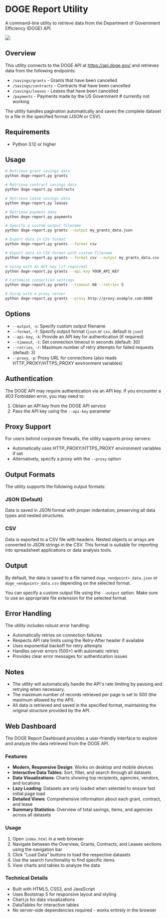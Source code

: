 # DOGE Report Utility
A command-line utility to retrieve data from the Department of Government Efficiency (DOGE) API.

![](https://github.com/robert-mcdermott/doge-report/blob/main/data/doge_grants_savings_treemap.png)
## Overview

This utility connects to the DOGE API at https://api.doge.gov/ and retrieves data from the following endpoints:

- `/savings/grants` - Grants that have been cancelled
- `/savings/contracts` - Contracts that have been cancelled  
- `/savings/leases` - Leases that have been cancelled
- `/payments` - Payments made by the US Government # currently not working

The utility handles pagination automatically and saves the complete dataset to a file in the specified format (JSON or CSV).

## Requirements

- Python 3.12 or higher

## Usage

```bash
# Retrieve grant savings data
python doge-report.py grants

# Retrieve contract savings data
python doge-report.py contracts

# Retrieve lease savings data  
python doge-report.py leases

# Retrieve payment data
python doge-report.py payments

# Specify a custom output filename
python doge-report.py grants --output my_grants_data.json

# Export data in CSV format
python doge-report.py grants --format csv

# Export data in CSV format with custom filename
python doge-report.py grants --format csv --output my_grants_data.csv

# Using with an API key (if required)
python doge-report.py grants --api-key YOUR_API_KEY

# Customize connection settings
python doge-report.py grants --timeout 60 --retries 5

# Using with a proxy server
python doge-report.py grants --proxy http://proxy.example.com:8080
```

## Options

- `--output`, `-o`: Specify custom output filename
- `--format`, `-f`: Specify output format (`json` or `csv`, default is `json`)
- `--api-key`, `-k`: Provide an API key for authentication (if required)
- `--timeout`, `-t`: Set connection timeout in seconds (default: 30)
- `--retries`, `-r`: Maximum number of retry attempts for failed requests (default: 3)
- `--proxy`, `-p`: Proxy URL for connections (also reads HTTP_PROXY/HTTPS_PROXY environment variables)

## Authentication

The DOGE API may require authentication via an API key. If you encounter a 403 Forbidden error, you may need to:

1. Obtain an API key from the DOGE API service
2. Pass the API key using the `--api-key` parameter

## Proxy Support

For users behind corporate firewalls, the utility supports proxy servers:

- Automatically uses HTTP_PROXY/HTTPS_PROXY environment variables if set
- Alternatively, specify a proxy with the `--proxy` option

## Output Formats

The utility supports the following output formats:

### JSON (Default)
Data is saved in JSON format with proper indentation, preserving all data types and nested structures.

### CSV
Data is exported to a CSV file with headers. Nested objects or arrays are converted to JSON strings in the CSV. This format is suitable for importing into spreadsheet applications or data analysis tools.

## Output

By default, the data is saved to a file named `doge_<endpoint>_data.json` or `doge_<endpoint>_data.csv` depending on the selected format.

You can specify a custom output file using the `--output` option. Make sure to use an appropriate file extension for the selected format.

## Error Handling

The utility includes robust error handling:

- Automatically retries on connection failures
- Respects API rate limits using the Retry-After header if available
- Uses exponential backoff for retry attempts
- Handles server errors (500+) with automatic retries
- Provides clear error messages for authentication issues

## Notes

- The utility will automatically handle the API's rate limiting by pausing and retrying when necessary.
- The maximum number of records retrieved per page is set to 500 (the maximum allowed by the API).
- All data is retrieved and saved in the specified format, maintaining the original structure provided by the API.

## Web Dashboard

The DOGE Report Dashboard provides a user-friendly interface to explore and analyze the data retrieved from the DOGE API.

### Features

- **Modern, Responsive Design**: Works on desktop and mobile devices
- **Interactive Data Tables**: Sort, filter, and search through all datasets
- **Data Visualizations**: Charts showing top recipients, agencies, vendors, and locations
- **Lazy Loading**: Datasets are only loaded when selected to ensure fast initial page load
- **Detailed Views**: Comprehensive information about each grant, contract, and lease
- **Summary Statistics**: Overview of total savings, items, and agencies across all datasets

### Usage

1. Open `index.html` in a web browser
2. Navigate between the Overview, Grants, Contracts, and Leases sections using the navigation bar
3. Click "Load Data" buttons to load the respective datasets
4. Use the search functionality to find specific items
5. View charts and tables to analyze the data

### Technical Details

- Built with HTML5, CSS3, and JavaScript
- Uses Bootstrap 5 for responsive layout and styling
- Chart.js for data visualizations
- DataTables for interactive tables
- No server-side dependencies required - works entirely in the browser
